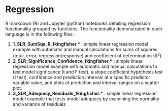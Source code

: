 # Regression

R markdown (R) and Jupyter (python) notebooks detailing regression functionality grouped by functions. The functionality demonstrated in each language is in the following files:

1. __1_SLR_SumSqs_R_fkingfisher.*__ : simple linear regression model example with automatic and manual calculations for sums of squares (total, error, regression/response) and coefficient of determination (R<sup>2</sup>)
2. __2_SLR_Significance_Confidence_fkingfisher.*__ : simple linear regression model example with automatic and manual calculations to test model signficance (t and F test), a slope coefficient hypothesis test (t test), confidence and prediction intervals at a specific predictor variable value, and plots of prediction and interval ranges on a scatter plot.
2. __3_SLR_Adequecy_Residuals_fkingfisher.*__ : simple linear regression model example that tests model adequecy by examining the normality and variance of residuals
